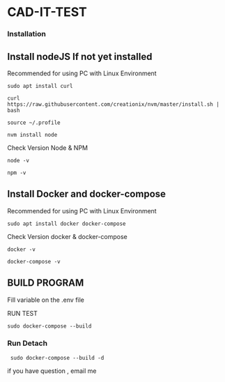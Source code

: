 # CAD-IT-TEST
### Installation

##  Install nodeJS If not yet installed

Recommended for using PC with Linux Environment

``` sudo apt install curl ```

``` curl https://raw.githubusercontent.com/creationix/nvm/master/install.sh | bash ```

``` source ~/.profile ```

``` nvm install node ```

Check Version Node & NPM

``` node -v ```

``` npm -v ```
##  Install Docker and docker-compose

Recommended for using PC with Linux Environment

``` sudo apt install docker docker-compose ```

Check Version docker & docker-compose

``` docker -v ```

``` docker-compose -v ```


##  BUILD PROGRAM

Fill variable on the .env file 

RUN TEST

``` sudo docker-compose --build ```



### Run Detach
```  sudo docker-compose --build -d ```


if you have question , email me


